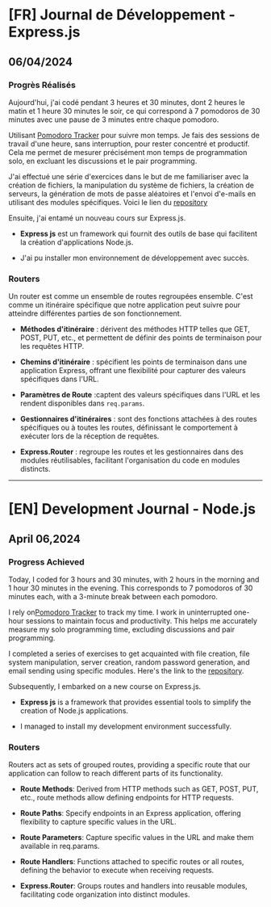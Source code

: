 # [FR] Journal de Développement - Express.js

## 06/04/2024

### Progrès Réalisés

Aujourd'hui, j'ai codé pendant 3 heures et 30 minutes, dont 2 heures le matin et 1 heure 30 minutes le soir, ce qui correspond à 7 pomodoros de 30 minutes avec une pause de 3 minutes entre chaque pomodoro.

Utilisant [Pomodoro Tracker](https://pomodoro-tracker.com/) pour suivre mon temps. Je fais des sessions de travail d'une heure, sans interruption, pour rester concentré et productif. Cela me permet de mesurer précisément mon temps de programmation solo, en excluant les discussions et le pair programming.

J'ai effectué une série d'exercices dans le but de me familiariser avec la création de fichiers, la manipulation du système de fichiers, la création de serveurs, la génération de mots de passe aléatoires et l'envoi d'e-mails en utilisant des modules spécifiques. Voici le lien du [repository](https://github.com/Paul-Uchenna/Checkpoints/tree/main/chechpoint%20Backend/chechpoint1-NodeJS)

Ensuite, j'ai entamé un nouveau cours sur Express.js.

- **Express js** est un framework qui fournit des outils de base qui facilitent la création d'applications Node.js.

- J'ai pu installer mon environnement de développement avec succès.

### Routers

Un router est comme un ensemble de routes regroupées ensemble. C'est comme un itinéraire spécifique que notre application peut suivre pour atteindre différentes parties de son fonctionnement.

- **Méthodes d'itinéraire** : dérivent des méthodes HTTP telles que GET, POST, PUT, etc., et permettent de définir des points de terminaison pour les requêtes HTTP.

- **Chemins d'itinéraire** : spécifient les points de terminaison dans une application Express, offrant une flexibilité pour capturer des valeurs spécifiques dans l'URL.

- **Paramètres de Route** :captent des valeurs spécifiques dans l'URL et les rendent disponibles dans `req.params`.

- **Gestionnaires d'itinéraires** : sont des fonctions attachées à des routes spécifiques ou à toutes les routes, définissant le comportement à exécuter lors de la réception de requêtes.

- **Express.Router** : regroupe les routes et les gestionnaires dans des modules réutilisables, facilitant l'organisation du code en modules distincts.

---

# [EN] Development Journal - Node.js

## April 06,2024

### Progress Achieved

Today, I coded for 3 hours and 30 minutes, with 2 hours in the morning and 1 hour 30 minutes in the evening. This corresponds to 7 pomodoros of 30 minutes each, with a 3-minute break between each pomodoro.

I rely on[Pomodoro Tracker](https://pomodoro-tracker.com/) to track my time. I work in uninterrupted one-hour sessions to maintain focus and productivity. This helps me accurately measure my solo programming time, excluding discussions and pair programming.

I completed a series of exercises to get acquainted with file creation, file system manipulation, server creation, random password generation, and email sending using specific modules. Here's the link to the [repository](https://github.com/Paul-Uchenna/Checkpoints/tree/main/chechpoint%20Backend/chechpoint1-NodeJS).

Subsequently, I embarked on a new course on Express.js.

- **Express js** is a framework that provides essential tools to simplify the creation of Node.js applications.

- I managed to install my development environment successfully.

### Routers

Routers act as sets of grouped routes, providing a specific route that our application can follow to reach different parts of its functionality.

- **Route Methods**: Derived from HTTP methods such as GET, POST, PUT, etc., route methods allow defining endpoints for HTTP requests.

- **Route Paths**: Specify endpoints in an Express application, offering flexibility to capture specific values in the URL.

- **Route Parameters**: Capture specific values in the URL and make them available in req.params.

- **Route Handlers**: Functions attached to specific routes or all routes, defining the behavior to execute when receiving requests.

- **Express.Router**: Groups routes and handlers into reusable modules, facilitating code organization into distinct modules.
